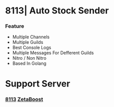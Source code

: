   # 8113| Auto Stock Sender
### __**Feature**__
- Multiple Channels
- Multiple Guilds
- Best Console Logs
- Multiple Messages For Defferent Guilds
- Nitro / Non Nitro
- Based In Golang

# Support Server
### [8113](https://discord.gg/debitcards) [ZetaBoost](https://discord.gg/zetaboosts)
